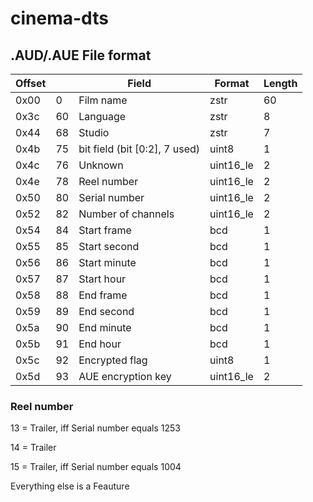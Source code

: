 # cinema-dts

## .AUD/.AUE File format
|Offset||Field|Format|Length|
|-|-|-|-|-|
|0x00|0|Film name|zstr|60|
|0x3c|60|Language|zstr|8|
|0x44|68|Studio|zstr|7|
|0x4b|75|bit field (bit [0:2], 7 used)|uint8|1|
|0x4c|76|Unknown|uint16_le|2|
|0x4e|78|Reel number|uint16_le|2|
|0x50|80|Serial number|uint16_le|2|
|0x52|82|Number of channels|uint16_le|2|
|0x54|84|Start frame|bcd|1|
|0x55|85|Start second|bcd|1|
|0x56|86|Start minute|bcd|1|
|0x57|87|Start hour|bcd|1|
|0x58|88|End frame|bcd|1|
|0x59|89|End second|bcd|1|
|0x5a|90|End minute|bcd|1|
|0x5b|91|End hour|bcd|1|
|0x5c|92|Encrypted flag|uint8|1|
|0x5d|93|AUE encryption key|uint16_le|2|

### Reel number
13 = Trailer, iff Serial number equals 1253

14 = Trailer

15 = Trailer, iff Serial number equals 1004

Everything else is a Feauture
